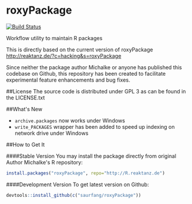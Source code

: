 roxyPackage
===========

[![Build Status](https://travis-ci.org/saurfang/roxyPackage.svg?branch=master)](https://travis-ci.org/saurfang/roxyPackage)

Workflow utility to maintain R packages

This is directly based on the current version of roxyPackage http://reaktanz.de/?c=hacking&s=roxyPackage

Since neither the package author Michalke or anyone has published this codebase on Github, this repository has been created to facilitate experimental feature enhancements and bug fixes.


##License
The source code is distributed under GPL 3 as can be found in the LICENSE.txt


##What's New

* `archive.packages` now works under Windows
* `write_PACKAGES` wrapper has been added to speed up indexing on network drive under Windows


##How to Get It

####Stable Version
You may install the package directly from original Author Michalke's R repository:
```R
install.packages("roxyPackage", repo="http://R.reaktanz.de")
```

####Development Version
To get latest version on Github:
```R
devtools::install_github(c("saurfang/roxyPackage"))
```
